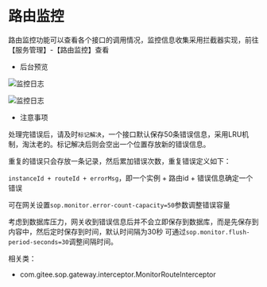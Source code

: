# 路由监控

路由监控功能可以查看各个接口的调用情况，监控信息收集采用拦截器实现，前往【服务管理】-【路由监控】查看

- 后台预览

![监控日志](images/10093_1.png "10093_1.png")

![监控日志](images/10093_2.png "10093_2.png")


- 注意事项

处理完错误后，请及时`标记解决`，一个接口默认保存50条错误信息，采用LRU机制，淘汰老的。标记解决后则会空出一个位置存放新的错误信息。

重复的错误只会存放一条记录，然后累加错误次数，重复错误定义如下：

`instanceId + routeId + errorMsg`，即一个实例 + 路由id + 错误信息确定一个错误

可在网关设置`sop.monitor.error-count-capacity=50`参数调整错误容量

考虑到数据库压力，网关收到错误信息后并不会立即保存到数据库，而是先保存到内容中，然后定时保存到时间，默认时间隔为30秒
可通过`sop.monitor.flush-period-seconds=30`调整间隔时间。

相关类：

- com.gitee.sop.gateway.interceptor.MonitorRouteInterceptor
